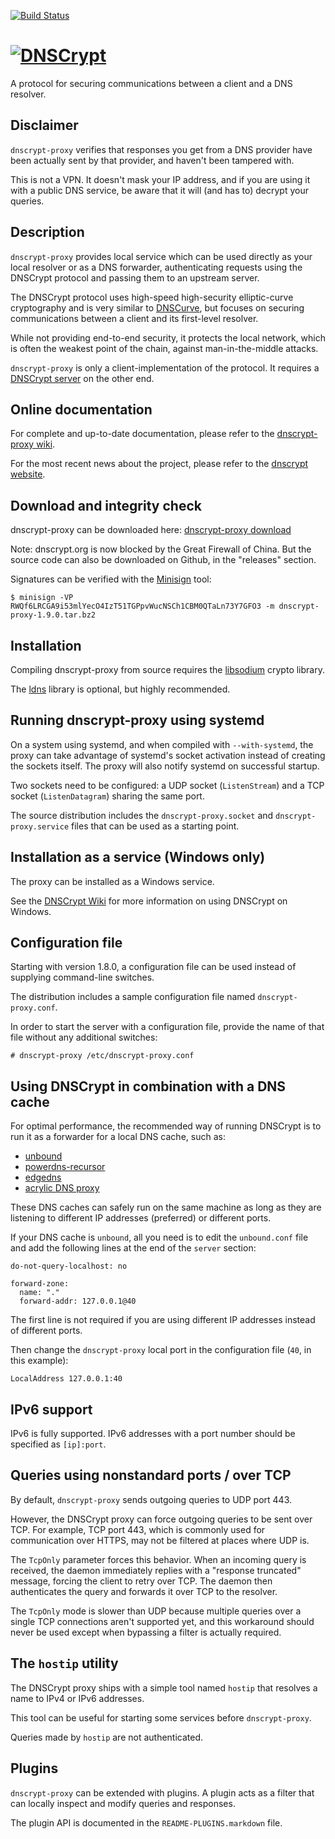 [![Build Status](https://travis-ci.org/jedisct1/dnscrypt-proxy.png?branch=master)](https://travis-ci.org/jedisct1/dnscrypt-proxy?branch=master)

[![DNSCrypt](https://raw.github.com/jedisct1/dnscrypt-proxy/master/dnscrypt-small.png)](https://dnscrypt.org)
============

A protocol for securing communications between a client and a DNS resolver.

Disclaimer
----------

`dnscrypt-proxy` verifies that responses you get from a DNS provider
have been actually sent by that provider, and haven't been tampered
with.

This is not a VPN. It doesn't mask your IP address, and if you are
using it with a public DNS service, be aware that it will (and has to)
decrypt your queries.

Description
-----------

`dnscrypt-proxy` provides local service which can be used directly as your
local resolver or as a DNS forwarder, authenticating requests using the
DNSCrypt protocol and passing them to an upstream server.

The DNSCrypt protocol uses high-speed high-security elliptic-curve
cryptography and is very similar to [DNSCurve](https://dnscurve.org/), but
focuses on securing communications between a client and its first-level
resolver.

While not providing end-to-end security, it protects the local network, which
is often the weakest point of the chain, against man-in-the-middle attacks.

`dnscrypt-proxy` is only a client-implementation of the protocol. It requires
a [DNSCrypt server](https://www.dnscrypt.org/#dnscrypt-server) on the other
end.

Online documentation
--------------------

For complete and up-to-date documentation, please refer to the
[dnscrypt-proxy wiki](https://github.com/jedisct1/dnscrypt-proxy/wiki/).

For the most recent news about the project, please refer to the
[dnscrypt website](https://dnscrypt.org).

Download and integrity check
----------------------------

dnscrypt-proxy can be downloaded here:
[dnscrypt-proxy download](https://download.dnscrypt.org/dnscrypt-proxy/)

Note: dnscrypt.org is now blocked by the Great Firewall of China. But
the source code can also be downloaded on Github, in the "releases"
section.

Signatures can be verified with the
[Minisign](https://jedisct1.github.io/minisign/) tool:

    $ minisign -VP RWQf6LRCGA9i53mlYecO4IzT51TGPpvWucNSCh1CBM0QTaLn73Y7GFO3 -m dnscrypt-proxy-1.9.0.tar.bz2

Installation
------------

Compiling dnscrypt-proxy from source requires the
[libsodium](https://libsodium.org) crypto library.

The [ldns](https://www.nlnetlabs.nl/projects/ldns/) library is
optional, but highly recommended.

Running dnscrypt-proxy using systemd
------------------------------------

On a system using systemd, and when compiled with `--with-systemd`,
the proxy can take advantage of systemd's socket activation instead of
creating the sockets itself. The proxy will also notify systemd on
successful startup.

Two sockets need to be configured: a UDP socket (`ListenStream`) and a
TCP socket (`ListenDatagram`) sharing the same port.

The source distribution includes the `dnscrypt-proxy.socket` and
`dnscrypt-proxy.service` files that can be used as a starting point.

Installation as a service (Windows only)
----------------------------------------

The proxy can be installed as a Windows service.

See the [DNSCrypt Wiki](https://github.com/jedisct1/dnscrypt-proxy/wiki/)
for more information on using DNSCrypt on Windows.

Configuration file
------------------

Starting with version 1.8.0, a configuration file can be used instead
of supplying command-line switches.

The distribution includes a sample configuration file named
`dnscrypt-proxy.conf`.

In order to start the server with a configuration file, provide the
name of that file without any additional switches:

    # dnscrypt-proxy /etc/dnscrypt-proxy.conf

Using DNSCrypt in combination with a DNS cache
----------------------------------------------

For optimal performance, the recommended way of running DNSCrypt is to run it
as a forwarder for a local DNS cache, such as:
* [unbound](https://www.unbound.net/)
* [powerdns-recursor](https://www.powerdns.com/recursor.html)
* [edgedns](https://github.com/jedisct1/edgedns)
* [acrylic DNS proxy](http://mayakron.altervista.org/wikibase/show.php?id=AcrylicHome)

These DNS caches can safely run on the same machine as long as they are
listening to different IP addresses (preferred) or different ports.

If your DNS cache is `unbound`, all you need is to edit the `unbound.conf`
file and add the following lines at the end of the `server` section:

    do-not-query-localhost: no

    forward-zone:
      name: "."
      forward-addr: 127.0.0.1@40

The first line is not required if you are using different IP addresses
instead of different ports.

Then change the `dnscrypt-proxy` local port in the configuration file
(`40`, in this example):

    LocalAddress 127.0.0.1:40

IPv6 support
------------

IPv6 is fully supported. IPv6 addresses with a port number should be
specified as `[ip]:port`.

Queries using nonstandard ports / over TCP
------------------------------------------

By default, `dnscrypt-proxy` sends outgoing queries to UDP port 443.

However, the DNSCrypt proxy can force outgoing queries to be sent over
TCP. For example, TCP port 443, which is commonly used for
communication over HTTPS, may not be filtered at places where UDP is.

The `TcpOnly` parameter forces this behavior. When an incoming query
is received, the daemon immediately replies with a "response
truncated" message, forcing the client to retry over TCP. The daemon
then authenticates the query and forwards it over TCP to the resolver.

The `TcpOnly` mode is slower than UDP because multiple queries over a
single TCP connections aren't supported yet, and this workaround
should never be used except when bypassing a filter is actually
required.

The `hostip` utility
--------------------

The DNSCrypt proxy ships with a simple tool named `hostip` that
resolves a name to IPv4 or IPv6 addresses.

This tool can be useful for starting some services before
`dnscrypt-proxy`.

Queries made by `hostip` are not authenticated.

Plugins
-------

`dnscrypt-proxy` can be extended with plugins. A plugin acts as a
filter that can locally inspect and modify queries and responses.

The plugin API is documented in the `README-PLUGINS.markdown` file.

